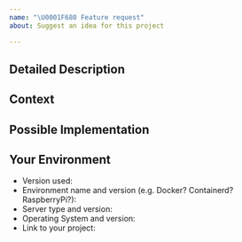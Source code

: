 ```yaml
---
name: "\U0001F680 Feature request"
about: Suggest an idea for this project

---
```


<!--- Provide a general summary of the issue in the Title above -->

## Detailed Description
<!--- Provide a detailed description of the change or addition you are proposing -->

## Context
<!--- Why is this change important to you? How would you use it? -->
<!--- How can it benefit other users? -->

## Possible Implementation
<!--- Not obligatory, but suggest an idea for implementing addition or change -->

## Your Environment
<!--- Include as many relevant details about the environment you experienced the bug in -->
* Version used:
* Environment name and version (e.g. Docker? Containerd? RaspberryPi?):
* Server type and version:
* Operating System and version:
* Link to your project:
